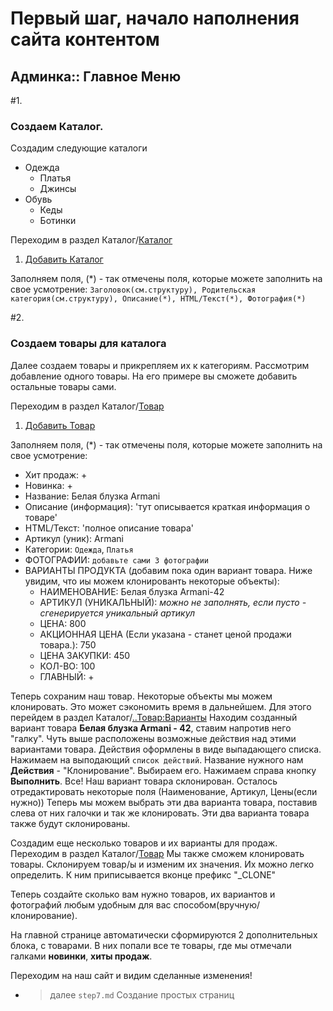 # Первый шаг, начало наполнения сайта контентом
## Админка:: Главное Меню



#1.
###  Создаем Каталог.

Создадим следующие каталоги
- Одежда
    - Платья
    - Джинсы
- Обувь
    - Кеды
    - Ботинки

Переходим в раздел Каталог/[Каталог](http://localhost:8000/admin/catalog/catalog/)
1. [Добавить Каталог](http://localhost:8000/admin/catalog/catalog/add/)

Заполняем поля, (*) - так отмечены поля, которые можете заполнить на свое усмотрение:
``Заголовок(см.структуру), Родительская категория(см.структуру), Описание(*), HTML/Текст(*), Фотография(*)``



#2.
### Создаем товары для каталога
Далее создаем товары и прикрепляем их к категориям.
 Рассмотрим добавление одного товары. На его примере вы сможете добавить остальные товары сами.

Переходим в раздел Каталог/[Товар](http://localhost:8000/admin/product/product/)
1. [Добавить Товар](http://localhost:8000/admin/product/product/add/)

Заполняем поля, (*) - так отмечены поля, которые можете заполнить на свое усмотрение:
- Хит продаж: +
- Новинка: +
- Название: Белая блузка Armani
- Описание (информация): 'тут описывается краткая информация о товаре'
- HTML/Текст: 'полное описание товара'
- Артикул (уник): Armani
- Категории: `Одежда`, `Платья`
- ФОТОГРАФИИ: `добавьте сами 3 фотографии`
- ВАРИАНТЫ ПРОДУКТА (добавим пока один вариант товара. Ниже увидим, что иы можем клонированть некоторые объекты):
    - НАИМЕНОВАНИЕ: Белая блузка Armani-42
    - АРТИКУЛ (УНИКАЛЬНЫЙ): *можно не заполнять, если пусто - сгенерируется уникальный артикул*
    - ЦЕНА: 800
    - АКЦИОННАЯ ЦЕНА (Если указана - станет ценой продажи товара.): 750	
    - ЦЕНА ЗАКУПКИ: 450	
    - КОЛ-ВО: 100	
    - ГЛАВНЫЙ: +

Теперь сохраним наш товар. Некоторые объекты мы можем клонировать. Это может сэкономить время в дальнейшем.
Для этого перейдем в раздел Каталог/[..Товар:Варианты](http://localhost:8000/admin/product/productitem/)
Находим созданный вариант товара **Белая блузка Armani - 42**, ставим напротив него "галку".
Чуть выше расположены возможные действия над этими вариантами товара. 
Действия оформлены в виде выпадающего списка. Нажимаем на выподающий ``список действий``.
Название нужного нам **Действия** - "Клонирование". Выбираем его. Нажимаем справа кнопку **Выполнить**.
Все! Наш вариант товара склонирован. Осталось отредактировать некоторые поля (Наименование, Артикул, Цены(если нужно))
Теперь мы можем выбрать эти два варианта товара, поставив слева от них галочки и так же клонировать.
Эти два варианта товара также будут склонированы.


Создадим еще несколько товаров и их варианты для продаж.
Переходим в раздел Каталог/[Товар](http://localhost:8000/admin/product/product/)
Мы также сможем клонировать товары. Склонируем товар/ы и изменим их значения. 
Их можно легко определить. К ним приписывается вконце префикс "_CLONE"

Теперь создайте сколько вам нужно товаров, их вариантов и фотографий любым удобным для вас способом(вручную/клонирование).

На главной странице автоматически сформируются 2 дополнительных блока, с товарами. В них попали все те товары,
где мы отмечали галками **новинки**, **хиты продаж**. 

Переходим на наш сайт и видим сделанные изменения!


- > далее ``step7.md`` Создание простых страниц


